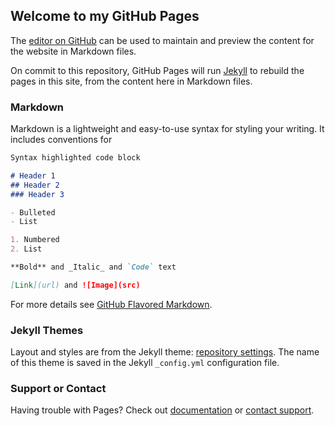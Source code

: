 ## Welcome to my GitHub Pages

The [editor on GitHub](https://github.com/mesbahawal/mesbahawal.github.io/edit/master/README.md) can be used to maintain and preview the content for the website in Markdown files.

On commit to this repository, GitHub Pages will run [Jekyll](https://jekyllrb.com/) to rebuild the pages in this site, from the content here in Markdown files.

### Markdown

Markdown is a lightweight and easy-to-use syntax for styling your writing. It includes conventions for

```markdown
Syntax highlighted code block

# Header 1
## Header 2
### Header 3

- Bulleted
- List

1. Numbered
2. List

**Bold** and _Italic_ and `Code` text

[Link](url) and ![Image](src)
```

For more details see [GitHub Flavored Markdown](https://guides.github.com/features/mastering-markdown/).

### Jekyll Themes

Layout and styles are from the Jekyll theme: [repository settings](https://github.com/mesbahawal/mesbahawal.github.io/settings). The name of this theme is saved in the Jekyll `_config.yml` configuration file.

### Support or Contact

Having trouble with Pages? Check out [documentation](https://help.github.com/categories/github-pages-basics/) or [contact support](https://github.com/contact).
